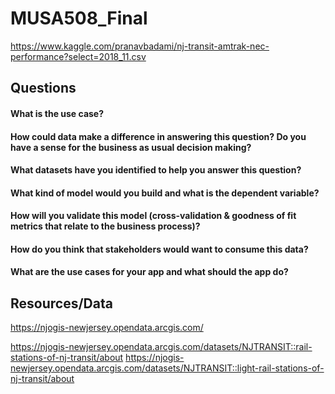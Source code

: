 # MUSA508_Final

https://www.kaggle.com/pranavbadami/nj-transit-amtrak-nec-performance?select=2018_11.csv

## Questions
#### What is the use case? 

#### How could data make a difference in answering this question? Do you have a sense for the business as usual decision making?

#### What datasets have you identified to help you answer this question?

#### What kind of model would you build and what is the dependent variable?

#### How will you validate this model (cross-validation & goodness of fit metrics that relate to the business process)?

#### How do you think that stakeholders would want to consume this data?

#### What are the use cases for your app and what should the app do?



## Resources/Data

https://njogis-newjersey.opendata.arcgis.com/

https://njogis-newjersey.opendata.arcgis.com/datasets/NJTRANSIT::rail-stations-of-nj-transit/about
https://njogis-newjersey.opendata.arcgis.com/datasets/NJTRANSIT::light-rail-stations-of-nj-transit/about
